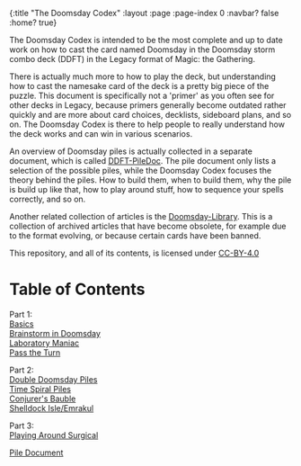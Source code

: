 {:title "The Doomsday Codex"
 :layout :page
 :page-index 0
 :navbar? false
 :home? true}

The Doomsday Codex is intended to be the most complete and up to date work on how to 
cast the card named Doomsday in the Doomsday storm combo deck (DDFT) in the Legacy format of 
Magic: the Gathering.

There is actually much more to how to play the deck, but understanding how to cast the namesake 
card of the deck is a pretty big piece of the puzzle. This document is specifically not a 'primer' as 
you often see for other decks in Legacy, because primers generally become outdated 
rather quickly and are more about card choices, decklists, sideboard plans, and so 
on. The Doomsday Codex is there to help people to really understand how the deck 
works and can win in various scenarios.

An overview of Doomsday piles is actually collected in a separate document, which is 
called [DDFT-PileDoc](/pages-output/pile-doc). The pile 
document only lists a selection of the possible piles, while the Doomsday Codex 
focuses the theory behind the piles. How to build them, when to build them, why the 
pile is build up like that, how to play around stuff, how to sequence your spells 
correctly, and so on.

Another related collection of articles is the 
[Doomsday-Library](https://github.com/Bennotsi-MTG/Doomsday-Library). This is a 
collection of archived articles that have become obsolete, for example due to the 
format evolving, or because certain cards have been banned.

This repository, and all of its contents, is licensed under [CC-BY-4.0](https://creativecommons.org/licenses/by/4.0/)

# Table of Contents

Part 1:  
[Basics](/pages-output/basics)  
[Brainstorm in Doomsday](/pages-output/brainstorm)  
[Laboratory Maniac](/pages-output/laboratory-maniac)  
[Pass the Turn](/pages-output/pass-the-turn) 

Part 2:  
[Double Doomsday Piles](/pages-output/double-doomsday)   
[Time Spiral Piles](/pages-output/doosmday-timespiral)    
[Conjurer's Bauble](/pages-output/cb-piles)  
[Shelldock Isle/Emrakul](/pages-output/shelldock-emrakul)  

Part 3:  
[Playing Around Surgical](/pages-output/surgical)  

[Pile Document](/pages-output/pile-doc)
